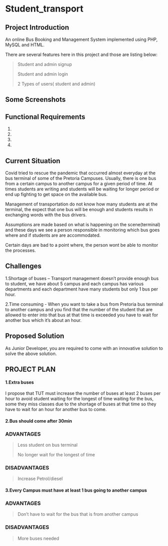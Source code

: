 # Student_transport

## Project Introduction

An online Bus Booking and Management System implemented using PHP, MySQL and HTML.

There are several features here in this project and those are listing below:

> Student and admin signup
> 
> Student and admin login
> 
>2 Types of users( student and admin)

## Some Screenshots

## Functional Requirements

1.

2.

3.

4.

## Current Situation

Covid tried to rescue the pandemic that occurred almost everyday at the
bus terminal of some of the Pretoria Campuses. Usually, there is one bus
from a certain campus to another campus for a given period of time.
At times students are writing and students will be waiting for longer period
or end up fighting to get space on the available bus.

Management of transportation do not know how many students are at the
terminal, the expect that one bus will be enough and students results in
exchanging words with the bus drivers.

Assumptions are made based on what is happening on the scene(terminal)
and these days we see a person responsible in monitoring which bus goes
where and if students are are accommodated.

Certain days are bad to a point where, the person wont be able to monitor
the processes.


## Challenges

1.Shortage of buses – Transport management doesn’t provide enough bus to student, we have about 5 campus and each campus has various departments and each department have many students but only 1 bus per hour.

2.Time consuming - When you want to take a bus from Pretoria bus terminal to another campus and you find that the number of the student that are allowed to enter into that bus at that time is exceeded you have to wait for another bus which it’s about an hour.

## Proposed Solution

As Junior Developer,
you are required to come with
an innovative solution to solve
the above solution.


## PROJECT PLAN

#### 1.Extra buses 

I propose that TUT must increase the number of buses at least 2 buses per hour to avoid student waiting for the longest of time waiting for the bus, some they miss classes due to the shortage of buses at that time so they have to wait for an hour for another bus to come.

#### 2.Bus should come after 30min

### ADVANTAGES

>Less student on bus terminal
>
>No longer wait for the longest of time

### DISADVANTAGES

>Increase Petrol/diesel

#### 3.Every Campus must have at least 1 bus going to another campus

### ADVANTAGES

>Don’t have to wait for the bus that is from another campus

### DISADVANTAGES

>More buses needed


